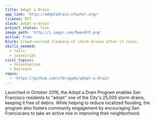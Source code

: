 ```yaml
---
title: Adopt a Drain
app_link: 'http://adoptadrain.sfwater.org/'
license: MIT
slack: adopt-a-drain
project_status: live
image_path: 'http://i.imgur.com/Dwec8rP.png'
active: true
blurb: Crowd-sourced cleaning of storm drains after it rains.
skills_needed:
  - rails
  - javascript
civic_topics:
  - Volunteerism
  - Outreach
repos:
  - 'https://github.com/sfbrigade/adopt-a-drain'
---
```


Launched in October 2016, the Adopt a Drain Program enables San Francisco residents to "adopt" one of the City's 25,000 storm drains, keeping it free of debris. While helping to reduce localized flooding, the program also fosters community engagement by encouraging San Franciscans to take an active role in improving their neighborhood.
